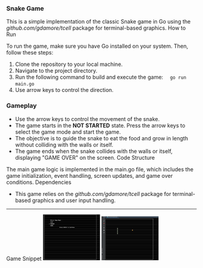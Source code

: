 ### Snake Game

This is a simple implementation of the classic Snake game in Go using the _github.com/gdamore/tcell_ package for terminal-based graphics.
How to Run

To run the game, make sure you have Go installed on your system. Then, follow these steps:

1. Clone the repository to your local machine.
2. Navigate to the project directory.
3. Run the following command to build and execute the game:
`   go run main.go
`
4. Use arrow keys to control the direction.
### Gameplay

- Use the arrow keys to control the movement of the snake.
- The game starts in the **NOT STARTED** state. Press the arrow keys to select the game mode and start the game.
- The objective is to guide the snake to eat the food and grow in length without colliding with the walls or itself.
- The game ends when the snake collides with the walls or itself, displaying "GAME OVER" on the screen.
Code Structure

The main game logic is implemented in the main.go file, which includes the game initialization, event handling, screen updates, and game over conditions.
Dependencies

- This game relies on the _github.com/gdamore/tcell_ package for terminal-based graphics and user input handling.

---
Game Snippet
<img src="img_1.png" alt="img_1.png" width="30%"/>
<img src="img.png" alt="img.png" width="30%"/>

